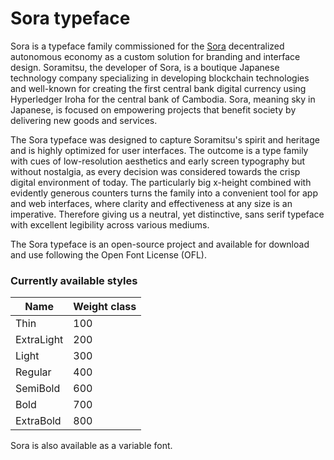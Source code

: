 # Sora typeface

Sora is a typeface family commissioned for the [Sora](https://sora.org/) decentralized autonomous economy as a custom solution for branding and interface design. Soramitsu, the developer of Sora, is a boutique Japanese technology company specializing in developing blockchain technologies and well-known for creating the first central bank digital currency using Hyperledger Iroha for the central bank of Cambodia. Sora, meaning sky in Japanese, is focused on empowering projects that benefit society by delivering new goods and services.

The Sora typeface was designed to capture Soramitsu's spirit and heritage and is highly optimized for user interfaces. The outcome is a type family with cues of low-resolution aesthetics and early screen typography but without nostalgia, as every decision was considered towards the crisp digital environment of today. The particularly big x-height combined with evidently generous counters turns the family into a convenient tool for app and web interfaces, where clarity and effectiveness at any size is an imperative. Therefore giving us a neutral, yet distinctive, sans serif typeface with excellent legibility across various mediums.

The Sora typeface is an open-source project and available for download and use following the Open Font License (OFL).

### Currently available styles

| Name                 | Weight class
| -------------------- | ----------------
| Thin                 | 100
| ExtraLight           | 200
| Light                | 300
| Regular              | 400
| SemiBold             | 600
| Bold                 | 700
| ExtraBold            | 800

Sora is also available as a variable font.
